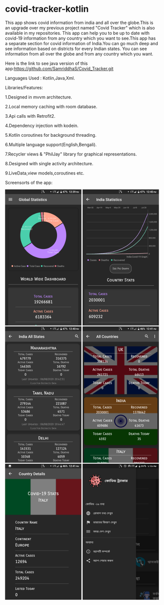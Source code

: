 # covid-tracker-kotlin
This app shows covid information from india and all over the globe.This is an upgrade over my previous project named "Covid Tracker" which is also available in my repositories.
This app can help you to be up to date with covid-19 information from any country which you want to see.This app has a separate section for covid information of India.You can go much deep and see information based on districts for every Indian states.
You can see information from all over the globe and from any country which you want.

Here is the link to see java version of this app:https://github.com/SamriddhaS/Covid_Tracker.git

Languages Used : Kotlin,Java,Xml.

Libraries/Features:

1.Designed in mvvm architecture.

2.Local memory caching with room database.

3.Api calls with Retrofit2.

4.Dependency injection with kodein.

5.Kotlin coroutines for background threading.

6.Multiple language support(English,Bengali).

7.Recycler views & "PhilJay" library for graphical representations.

8.Designed with single activity architecture.

9.LiveData,view models,coroutines etc.

Screensorts of the app:

<img src="screenshots/screenshort1.png" width="250">
<img src="screenshots/screenshort2.png" width="250">
<img src="screenshots/screenshort3.png" width="250">
<img src="screenshots/screenshort4.png" width="250">
<img src="screenshots/screenshort5.png" width="250">
<img src="screenshots/screenshort6.png" width="250">
